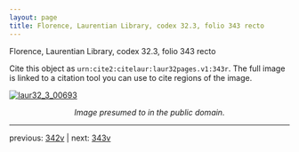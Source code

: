 ```yaml
---
layout: page
title: Florence, Laurentian Library, codex 32.3, folio 343 recto
---
```


Florence, Laurentian Library, codex 32.3, folio 343 recto

Cite this object as `urn:cite2:citelaur:laur32pages.v1:343r`.  The full image is linked to a citation tool you can use to cite regions of the image.

[![laur32_3_00693](http://www.homermultitext.org/iipsrv?IIIF=/project/homer/pyramidal/deepzoom/citelaur/laur32imgs/v1/laur32_3_00693.tif/full/800,/0/default.jpg)](http://www.homermultitext.org/ict2/?urn=urn:cite2:citelaur:laur32imgs.v1:laur32_3_00693) 

<p style="text-align: center; font-style: italic;">Image presumed to in the public domain.</p>

---

previous: [342v](../342v/) | next: [343v](../343v/)